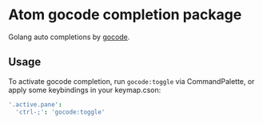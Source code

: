# Atom gocode completion package

Golang auto completions by [gocode](https://github.com/nsf/gocode).


## Usage

To activate gocode completion, run `gocode:toggle` via CommandPalette,
or apply some keybindings in your keymap.cson:

```coffee
'.active.pane':
  'ctrl-;': 'gocode:toggle'
```
